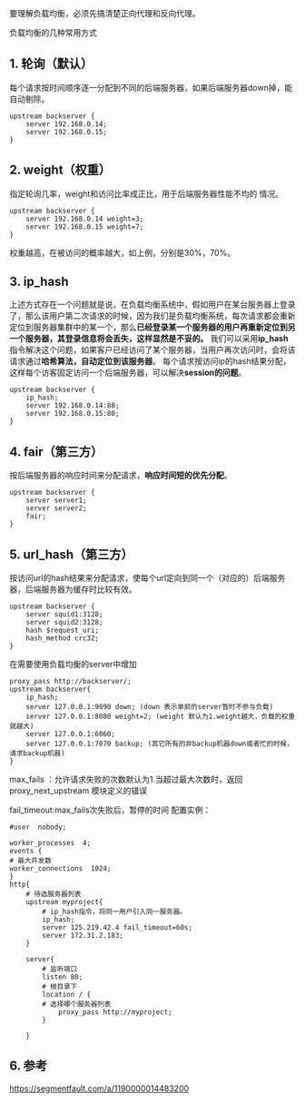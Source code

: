 要理解负载均衡，必须先搞清楚正向代理和反向代理。

负载均衡的几种常用方式

## 1. 轮询（默认）

每个请求按时间顺序逐一分配到不同的后端服务器，如果后端服务器down掉，能自动剔除。

```properties
upstream backserver {
    server 192.168.0.14;
    server 192.168.0.15;
}
```



## 2. weight（权重）

指定轮询几率，weight和访问比率成正比，用于后端服务器性能不均的
情况。

```properties
upstream backserver {
    server 192.168.0.14 weight=3;
    server 192.168.0.15 weight=7;
}
```

权重越高，在被访问的概率越大，如上例，分别是30%，70%。



## 3. ip_hash

上述方式存在一个问题就是说，在负载均衡系统中，假如用户在某台服务器上登录了，那么该用户第二次请求的时候，因为我们是负载均衡系统，每次请求都会重新定位到服务器集群中的某一个，那么**已经登录某一个服务器的用户再重新定位到另一个服务器，其登录信息将会丢失，这样显然是不妥的。**
我们可以采用**ip_hash**指令解决这个问题，如果客户已经访问了某个服务器，当用户再次访问时，会将该请求通过**哈希算法，自动定位到该服务器**。
每个请求按访问ip的hash结果分配，这样每个访客固定访问一个后端服务器，可以解决**session的问题**。

```properties
upstream backserver {
    ip_hash;
    server 192.168.0.14:88;
    server 192.168.0.15:80;
}
```



## 4. fair（第三方）

按后端服务器的响应时间来分配请求，**响应时间短的优先分配**。

```properties
upstream backserver {
    server server1;
    server server2;
    fair;
}
```



## 5. url_hash（第三方）

按访问url的hash结果来分配请求，使每个url定向到同一个（对应的）后端服务器，后端服务器为缓存时比较有效。

```properties
upstream backserver {
    server squid1:3128;
    server squid2:3128;
    hash $request_uri;
    hash_method crc32;
}
```

在需要使用负载均衡的server中增加

```properties
proxy_pass http://backserver/; 
upstream backserver{ 
    ip_hash; 
    server 127.0.0.1:9090 down; (down 表示单前的server暂时不参与负载) 
    server 127.0.0.1:8080 weight=2; (weight 默认为1.weight越大，负载的权重就越大) 
    server 127.0.0.1:6060; 
    server 127.0.0.1:7070 backup; (其它所有的非backup机器down或者忙的时候，请求backup机器) 
} 
```

max_fails ：允许请求失败的次数默认为1.当超过最大次数时，返回proxy_next_upstream 模块定义的错误

fail_timeout:max_fails次失败后，暂停的时间
配置实例：

```properties
#user  nobody;

worker_processes  4;
events {
# 最大并发数
worker_connections  1024;
}
http{
    # 待选服务器列表
    upstream myproject{
        # ip_hash指令，将同一用户引入同一服务器。
        ip_hash;
        server 125.219.42.4 fail_timeout=60s;
        server 172.31.2.183;
    }

    server{
        # 监听端口
        listen 80;
        # 根目录下
        location / {
        # 选择哪个服务器列表
            proxy_pass http://myproject;
        }

    }
```



## 6. 参考

https://segmentfault.com/a/1190000014483200
